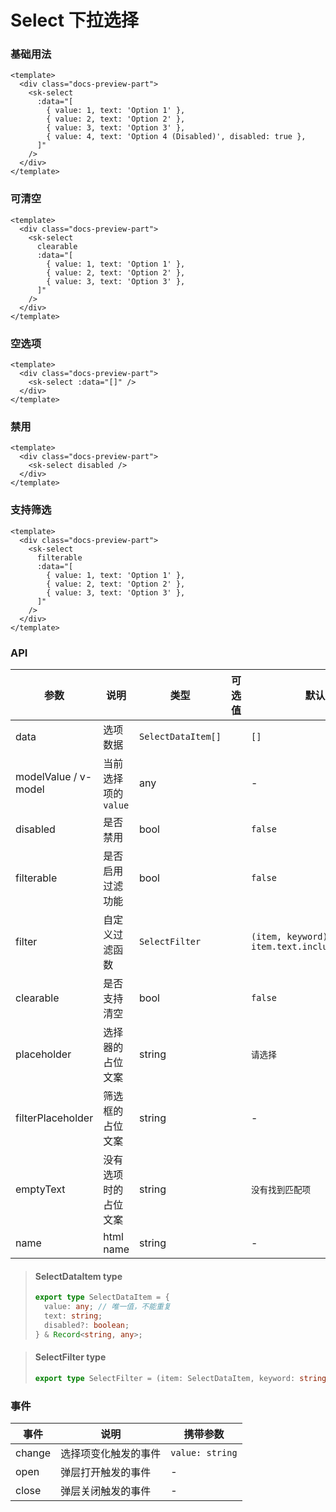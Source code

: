 # Select 下拉选择

### 基础用法

<div class="docs-preview-part">
  <sk-select
    :data="[
      { value: 1, text: 'Option 1' },
      { value: 2, text: 'Option 2' },
      { value: 3, text: 'Option 3' },
      { value: 4, text: 'Option 4 (Disabled)', disabled: true },
    ]"
  />
</div>

```vue
<template>
  <div class="docs-preview-part">
    <sk-select
      :data="[
        { value: 1, text: 'Option 1' },
        { value: 2, text: 'Option 2' },
        { value: 3, text: 'Option 3' },
        { value: 4, text: 'Option 4 (Disabled)', disabled: true },
      ]"
    />
  </div>
</template>
```

### 可清空

<div class="docs-preview-part">
  <sk-select
    clearable
    :data="[
      { value: 1, text: 'Option 1' },
      { value: 2, text: 'Option 2' },
      { value: 3, text: 'Option 3' },
    ]"
  />
</div>

```vue
<template>
  <div class="docs-preview-part">
    <sk-select
      clearable
      :data="[
        { value: 1, text: 'Option 1' },
        { value: 2, text: 'Option 2' },
        { value: 3, text: 'Option 3' },
      ]"
    />
  </div>
</template>
```

### 空选项

<div class="docs-preview-part">
  <sk-select :data="[]" />
</div>

```vue
<template>
  <div class="docs-preview-part">
    <sk-select :data="[]" />
  </div>
</template>
```

### 禁用

<div class="docs-preview-part">
  <sk-select disabled />
</div>

```vue
<template>
  <div class="docs-preview-part">
    <sk-select disabled />
  </div>
</template>
```

### 支持筛选

<div class="docs-preview-part">
  <sk-select
    filterable
    :data="[
      { value: 1, text: 'Option 1' },
      { value: 2, text: 'Option 2' },
      { value: 3, text: 'Option 3' },
    ]"
  />
</div>

```vue
<template>
  <div class="docs-preview-part">
    <sk-select
      filterable
      :data="[
        { value: 1, text: 'Option 1' },
        { value: 2, text: 'Option 2' },
        { value: 3, text: 'Option 3' },
      ]"
    />
  </div>
</template>
```

### API

| 参数                 | 说明                 | 类型               | 可选值 | 默认值                                           |
| -------------------- | -------------------- | ------------------ | ------ | ------------------------------------------------ |
| data                 | 选项数据             | `SelectDataItem[]` |        | `[]`                                             |
| modelValue / v-model | 当前选择项的`value`  | any                |        | -                                                |
| disabled             | 是否禁用             | bool               |        | `false`                                          |
| filterable           | 是否启用过滤功能     | bool               |        | `false`                                          |
| filter               | 自定义过滤函数       | `SelectFilter`     |        | `(item, keyword) => item.text.includes(keyword)` |
| clearable            | 是否支持清空         | bool               |        | `false`                                          |
| placeholder          | 选择器的占位文案     | string             |        | `请选择`                                         |
| filterPlaceholder    | 筛选框的占位文案     | string             |        | -                                                |
| emptyText            | 没有选项时的占位文案 | string             |        | `没有找到匹配项`                                 |
| name                 | html name            | string             |        | -                                                |

> #### SelectDataItem <sk-tag ghost>type</sk-tag>
>
> ```ts
> export type SelectDataItem = {
>   value: any; // 唯一值，不能重复
>   text: string;
>   disabled?: boolean;
> } & Record<string, any>;
> ```

> #### SelectFilter <sk-tag ghost>type</sk-tag>
>
> ```ts
> export type SelectFilter = (item: SelectDataItem, keyword: string) => boolean;
> ```

### 事件

| 事件   | 说明                 | 携带参数        |
| ------ | -------------------- | --------------- |
| change | 选择项变化触发的事件 | `value: string` |
| open   | 弹层打开触发的事件   | -               |
| close  | 弹层关闭触发的事件   | -               |

